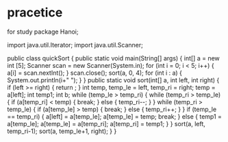 # pracetice
for study
package Hanoi;

import java.util.Iterator;
import java.util.Scanner;

public class quickSort {
	public static void main(String[] args) {
		int[] a = new int [5];
		Scanner scan = new Scanner(System.in);
		for (int i = 0; i < 5; i++) {
			a[i] = scan.nextInt();
		}
		scan.close();
		sort(a, 0, 4);
		for (int i : a) {
			System.out.println(i+" ");
		}
	}
	public static void sort(int[] a, int left, int right) {
		if (left >= right) {
			return ;
		}
		int temp, temp_le = left, temp_ri = right;
		temp = a[left];
		int temp1;
		int b;
		while (temp_le > temp_ri) {
			while (temp_ri > temp_le) {
				if (a[temp_ri] < temp) {
					break;
				} else {
					temp_ri--;
				}
			}
			while (temp_ri > temp_le) {
				if (a[temp_le] > temp) {
					break;
				} else {
					temp_ri++;
				}
			}
			if (temp_le == temp_ri) {
				a[left] = a[temp_le];
				a[temp_le] = temp;
				break;
			} else {
				temp1 = a[temp_le];
				a[temp_le] = a[temp_ri];
				a[temp_ri] = temp1;
			}
		}
		sort(a, left, temp_ri-1);
		sort(a, temp_le+1, right);
	}
}
